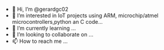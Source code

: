 - 👋 Hi, I’m @gerardgc02
- 👀 I’m interested in IoT projects using ARM, microchip/atmel microcontrollers,python an C code...
- 🌱 I’m currently learning ...
- 💞️ I’m looking to collaborate on ...
- 📫 How to reach me ...

<!---
gerardgc02/gerardgc02 is a ✨ special ✨ repository because its `README.md` (this file) appears on your GitHub profile.
You can click the Preview link to take a look at your changes.
--->
